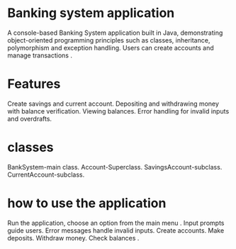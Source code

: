 # Banking system application

A console-based Banking System application built in Java, demonstrating object-oriented programming principles such as classes, inheritance, polymorphism and exception handling. 
Users can create accounts and manage transactions .

# Features
Create savings and current account.
Depositing and withdrawing money with balance verification.
Viewing balances.
Error handling for invalid inputs and overdrafts.

#  classes
BankSystem-main class.
Account-Superclass.
SavingsAccount-subclass.
CurrentAccount-subclass.

 # how to use the application
Run the application, choose an option from the main menu .
Input prompts guide users.
Error messages handle invalid inputs.
Create accounts.
Make deposits.
Withdraw money.
Check balances .


